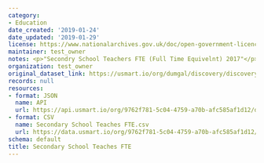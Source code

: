 ```yaml
---
category:
- Education
date_created: '2019-01-24'
date_updated: '2019-01-29'
license: https://www.nationalarchives.gov.uk/doc/open-government-licence/version/3/
maintainer: test_owner
notes: <p>"Secondry School Teachers FTE (Full Time Equivelnt) 2017"</p>
organization: test_owner
original_dataset_link: https://usmart.io/org/dumgal/discovery/discovery-view-detail/9c8928da-f25f-46ac-99a4-ef024ece4b45
records: null
resources:
- format: JSON
  name: API
  url: https://api.usmart.io/org/9762f781-5c04-4759-a70b-afc585af1d12/dda8302f-f4d3-494a-839b-fa6916cc1dd2/1/urql
- format: CSV
  name: Secondary School Teaches FTE.csv
  url: https://data.usmart.io/org/9762f781-5c04-4759-a70b-afc585af1d12/resource?resourceGUID=c0002a4b-37c9-49e2-8725-1dd44734b349
schema: default
title: Secondary School Teaches FTE
---
```

